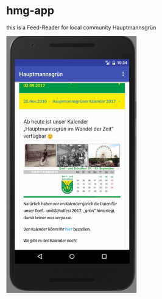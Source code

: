 # hmg-app
this is a Feed-Reader for local community Hauptmannsgrün


![App-Sreen](https://github.com/RaSch-Hmg/hmg-app/blob/master/Screen1.png)
